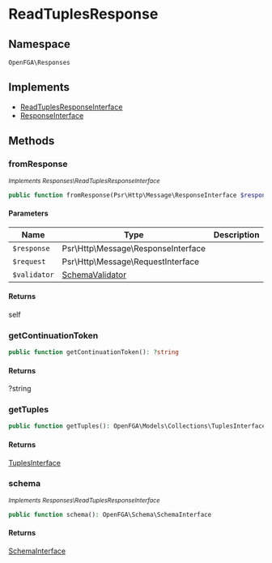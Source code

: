 # ReadTuplesResponse


## Namespace
`OpenFGA\Responses`

## Implements
* [ReadTuplesResponseInterface](Responses/ReadTuplesResponseInterface.md)
* [ResponseInterface](Responses/ResponseInterface.md)



## Methods
### fromResponse

*<small>Implements Responses\ReadTuplesResponseInterface</small>*  

```php
public function fromResponse(Psr\Http\Message\ResponseInterface $response, Psr\Http\Message\RequestInterface $request, OpenFGA\Schema\SchemaValidator $validator): self
```


#### Parameters
| Name | Type | Description |
|------|------|-------------|
| `$response` | Psr\Http\Message\ResponseInterface |  |
| `$request` | Psr\Http\Message\RequestInterface |  |
| `$validator` | [SchemaValidator](Schema/SchemaValidator.md) |  |

#### Returns
self

### getContinuationToken


```php
public function getContinuationToken(): ?string
```



#### Returns
?string

### getTuples


```php
public function getTuples(): OpenFGA\Models\Collections\TuplesInterface
```



#### Returns
[TuplesInterface](Models/Collections/TuplesInterface.md)

### schema

*<small>Implements Responses\ReadTuplesResponseInterface</small>*  

```php
public function schema(): OpenFGA\Schema\SchemaInterface
```



#### Returns
[SchemaInterface](Schema/SchemaInterface.md)

